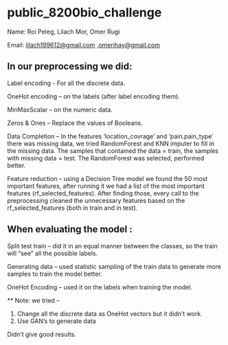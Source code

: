 # public_8200bio_challenge

Name: Roi Peleg, Lilach Mor, Omer Rugi

Email:  lilach199612@gmail.com ,omerihay@gmail.com

## In our preprocessing we did:

Label encoding - For all the discrete data.

OneHot encoding – on the labels (after label encoding them).

MinMaxScalar – on the numeric data.

Zeros & Ones – Replace the values of Booleans.

Data Completion – In the features ‘location_covrage’ and ‘pain.pain_type’ there was missing data, we tried RandomForest and KNN imputer to fill in the missing data. The samples that contained the data = train, the samples with missing data = test. The RandomForest was selected, performed better.

Feature reduction – using a Decision Tree model we found the 50 most important features, after running it we had a list of the most important features (rf_selected_features). After finding those, every call to the preprocessing cleaned the unnecessary features based on the rf_selected_features (both in train and in test).

## When evaluating the model : 
Split test train – did it in an equal manner between the classes, so the train will “see” all the possible labels.   

Generating data – used statistic sampling of the train data to generate more samples to train the model better.

OneHot Encoding – used it on the labels when training the model.

** Note: we tried – 
1.	Change all the discrete data as OneHot vectors but it didn’t work.
2.	Use GAN’s to generate data

Didn’t give good results.
